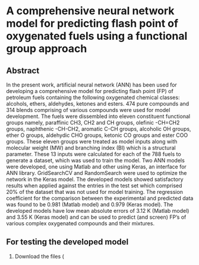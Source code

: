 # A comprehensive neural network model for predicting flash point of oxygenated fuels using a functional group approach

## Abstract

In the present work, artificial neural network (ANN) has been used for developing a comprehensive model for predicting flash point (FP) of petroleum fuels containing the following oxygenated chemical classes: alcohols, ethers, aldehydes, ketones and esters. 474 pure compounds and 314 blends comprising of various compounds were used for model development. The fuels were dissembled into eleven constituent functional groups namely, paraffinic CH3, CH2 and CH groups, olefinic -CH=CH2 groups, naphthenic -CH-CH2, aromatic C-CH groups, alcoholic OH groups, ether O groups, aldehydic CHO groups, ketonic CO groups and ester COO groups. These eleven groups were treated as model inputs along with molecular weight (MW) and branching index (BI) which is a structural parameter. These 13 inputs were calculated for each of the 788 fuels to generate a dataset, which was used to train the model. Two ANN models were developed, one using Matlab and other using Keras, an interface for ANN library. GridSearchCV and RandomSearch were used to optimize the network in the Keras model. The developed models showed satisfactory results when applied against the entries in the test set which comprised 20% of the dataset that was not used for model training.  The regression coefficient for the comparison between the experimental and predicted data was found to be 0.981 (Matlab model) and 0.979 (Keras model). The developed models have low mean absolute errors of 3.12 K (Matlab model) and 3.55 K (Keras model) and can be used to predict (and screen) FP’s of various complex oxygenated compounds and their mixtures.

## For testing the developed model
1) Download the files (
